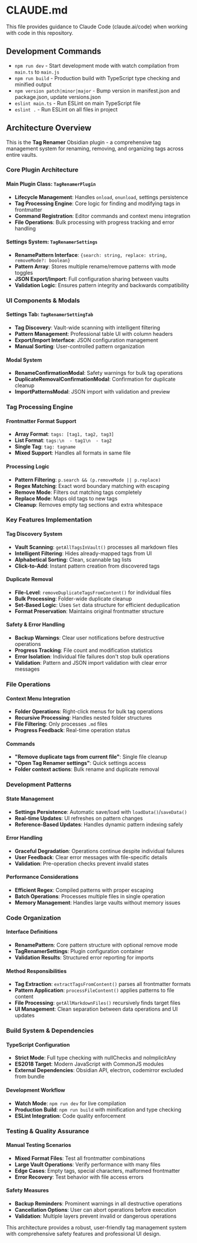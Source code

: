 # CLAUDE.md

This file provides guidance to Claude Code (claude.ai/code) when working with code in this repository.

## Development Commands

- `npm run dev` - Start development mode with watch compilation from `main.ts` to `main.js`
- `npm run build` - Production build with TypeScript type checking and minified output
- `npm version patch|minor|major` - Bump version in manifest.json and package.json, update versions.json
- `eslint main.ts` - Run ESLint on main TypeScript file
- `eslint .` - Run ESLint on all files in project

## Architecture Overview

This is the **Tag Renamer** Obsidian plugin - a comprehensive tag management system for renaming, removing, and organizing tags across entire vaults.

### Core Plugin Architecture

#### Main Plugin Class: `TagRenamerPlugin`
- **Lifecycle Management**: Handles `onload`, `onunload`, settings persistence
- **Tag Processing Engine**: Core logic for finding and modifying tags in frontmatter
- **Command Registration**: Editor commands and context menu integration
- **File Operations**: Bulk processing with progress tracking and error handling

#### Settings System: `TagRenamerSettings`
- **RenamePattern Interface**: `{search: string, replace: string, removeMode?: boolean}`
- **Pattern Array**: Stores multiple rename/remove patterns with mode toggles
- **JSON Export/Import**: Full configuration sharing between vaults
- **Validation Logic**: Ensures pattern integrity and backwards compatibility

### UI Components & Modals

#### Settings Tab: `TagRenamerSettingTab`
- **Tag Discovery**: Vault-wide scanning with intelligent filtering
- **Pattern Management**: Professional table UI with column headers
- **Export/Import Interface**: JSON configuration management
- **Manual Sorting**: User-controlled pattern organization

#### Modal System
- **RenameConfirmationModal**: Safety warnings for bulk tag operations
- **DuplicateRemovalConfirmationModal**: Confirmation for duplicate cleanup
- **ImportPatternsModal**: JSON import with validation and preview

### Tag Processing Engine

#### Frontmatter Format Support
- **Array Format**: `tags: [tag1, tag2, tag3]`
- **List Format**: `tags:\n  - tag1\n  - tag2`
- **Single Tag**: `tag: tagname`
- **Mixed Support**: Handles all formats in same file

#### Processing Logic
- **Pattern Filtering**: `p.search && (p.removeMode || p.replace)`
- **Regex Matching**: Exact word boundary matching with escaping
- **Remove Mode**: Filters out matching tags completely
- **Replace Mode**: Maps old tags to new tags
- **Cleanup**: Removes empty tag sections and extra whitespace

### Key Features Implementation

#### Tag Discovery System
- **Vault Scanning**: `getAllTagsInVault()` processes all markdown files
- **Intelligent Filtering**: Hides already-mapped tags from UI
- **Alphabetical Sorting**: Clean, scannable tag lists
- **Click-to-Add**: Instant pattern creation from discovered tags

#### Duplicate Removal
- **File-Level**: `removeDuplicateTagsFromContent()` for individual files
- **Bulk Processing**: Folder-wide duplicate cleanup
- **Set-Based Logic**: Uses `Set` data structure for efficient deduplication
- **Format Preservation**: Maintains original frontmatter structure

#### Safety & Error Handling
- **Backup Warnings**: Clear user notifications before destructive operations
- **Progress Tracking**: File count and modification statistics
- **Error Isolation**: Individual file failures don't stop bulk operations
- **Validation**: Pattern and JSON import validation with clear error messages

### File Operations

#### Context Menu Integration
- **Folder Operations**: Right-click menus for bulk tag operations
- **Recursive Processing**: Handles nested folder structures
- **File Filtering**: Only processes `.md` files
- **Progress Feedback**: Real-time operation status

#### Commands
- **"Remove duplicate tags from current file"**: Single file cleanup
- **"Open Tag Renamer settings"**: Quick settings access
- **Folder context actions**: Bulk rename and duplicate removal

### Development Patterns

#### State Management
- **Settings Persistence**: Automatic save/load with `loadData()`/`saveData()`
- **Real-time Updates**: UI refreshes on pattern changes
- **Reference-Based Updates**: Handles dynamic pattern indexing safely

#### Error Handling
- **Graceful Degradation**: Operations continue despite individual failures
- **User Feedback**: Clear error messages with file-specific details
- **Validation**: Pre-operation checks prevent invalid states

#### Performance Considerations
- **Efficient Regex**: Compiled patterns with proper escaping
- **Batch Operations**: Processes multiple files in single operation
- **Memory Management**: Handles large vaults without memory issues

### Code Organization

#### Interface Definitions
- **RenamePattern**: Core pattern structure with optional remove mode
- **TagRenamerSettings**: Plugin configuration container
- **Validation Results**: Structured error reporting for imports

#### Method Responsibilities
- **Tag Extraction**: `extractTagsFromContent()` parses all frontmatter formats
- **Pattern Application**: `processFileContent()` applies patterns to file content
- **File Processing**: `getAllMarkdownFiles()` recursively finds target files
- **UI Management**: Clean separation between data operations and UI updates

### Build System & Dependencies

#### TypeScript Configuration
- **Strict Mode**: Full type checking with nullChecks and noImplicitAny
- **ES2018 Target**: Modern JavaScript with CommonJS modules
- **External Dependencies**: Obsidian API, electron, codemirror excluded from bundle

#### Development Workflow
- **Watch Mode**: `npm run dev` for live compilation
- **Production Build**: `npm run build` with minification and type checking
- **ESLint Integration**: Code quality enforcement

### Testing & Quality Assurance

#### Manual Testing Scenarios
- **Mixed Format Files**: Test all frontmatter combinations
- **Large Vault Operations**: Verify performance with many files
- **Edge Cases**: Empty tags, special characters, malformed frontmatter
- **Error Recovery**: Test behavior with file access errors

#### Safety Measures
- **Backup Reminders**: Prominent warnings in all destructive operations
- **Cancellation Options**: User can abort operations before execution
- **Validation**: Multiple layers prevent invalid or dangerous operations

This architecture provides a robust, user-friendly tag management system with comprehensive safety features and professional UI design.